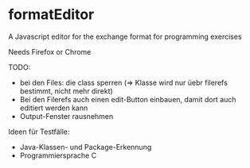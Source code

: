 # formatEditor

A Javascript editor for the exchange format for programming exercises

Needs Firefox or Chrome


TODO:
- bei den Files: die class sperren (=> Klasse wird nur üebr filerefs bestimmt, nicht mehr direkt)
- Bei den Filerefs auch einen edit-Button einbauen, damit dort auch editiert werden kann
- Output-Fenster rausnehmen

Ideen für Testfälle:
- Java-Klassen- und Package-Erkennung
- Programmiersprache C

